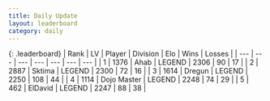 ```yaml
---
title: Daily Update
layout: leaderboard
category: daily
---
```


{: .leaderboard}
| Rank | LV | Player | Division | Elo | Wins | Losses |
| --- | --- | --- | --- | --- | --- | --- |
| <span data-change="6">1</span> | 1376 | <span title="ID: 402846">Ahab</span> | LEGEND | <span data-change="89">2306</span> | <span data-change="31">90</span> | <span data-change="5">17</span> |
| <span data-change="-1">2</span> | 2887 | <span title="ID: 353063">Sktima</span> | LEGEND | <span data-change="-1">2300</span> | <span data-change="4">72</span> | <span data-change="1">16</span> |
| <span data-change="-1">3</span> | 1614 | <span title="ID: 337810">Dregun</span> | LEGEND | <span data-change="0">2250</span> | <span data-change="0">108</span> | <span data-change="0">44</span> |
| <span data-change="-1">4</span> | 1114 | <span title="ID: 431504">Dojo Master</span> | LEGEND | <span data-change="0">2248</span> | <span data-change="0">74</span> | <span data-change="0">29</span> |
| <span data-change="12">5</span> | 462 | <span title="ID: 23373">ElDavid</span> | LEGEND | <span data-change="79">2247</span> | <span data-change="23">88</span> | <span data-change="7">38</span> |